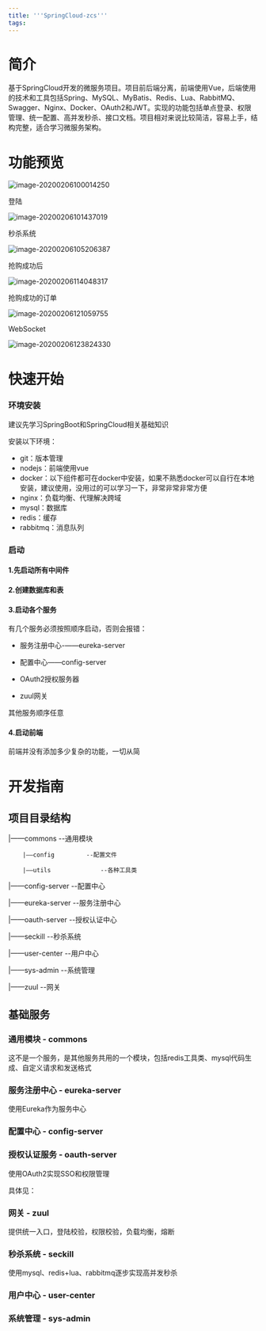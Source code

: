 ```yaml
---
title: '''SpringCloud-zcs'''
tags:
---
```


# 简介

基于SpringCloud开发的微服务项目。项目前后端分离，前端使用Vue，后端使用的技术和工具包括Spring、MySQL、MyBatis、Redis、Lua、RabbitMQ、Swagger、Nginx、Docker、OAuth2和JWT。实现的功能包括单点登录、权限管理、统一配置、高并发秒杀、接口文档。项目相对来说比较简洁，容易上手，结构完整，适合学习微服务架构。

# 功能预览

![image-20200206100014250](SpringCloud-zcs/image-20200206100014250.png)

登陆

![image-20200206101437019](SpringCloud-zcs/image-20200206101437019.png)

秒杀系统

![image-20200206105206387](SpringCloud-zcs/image-20200206105206387.png)



抢购成功后

![image-20200206114048317](SpringCloud-zcs/image-20200206114048317.png)

抢购成功的订单

![image-20200206121059755](SpringCloud-zcs/image-20200206121059755.png)



WebSocket

![image-20200206123824330](SpringCloud-zcs/image-20200206123824330.png)



# 快速开始

### 环境安装

建议先学习SpringBoot和SpringCloud相关基础知识

安装以下环境：

- git：版本管理
- nodejs：前端使用vue
- docker：以下组件都可在docker中安装，如果不熟悉docker可以自行在本地安装，建议使用，没用过的可以学习一下，非常非常非常方便
- nginx：负载均衡、代理解决跨域
- mysql：数据库
- redis：缓存
- rabbitmq：消息队列

### 启动

#### 1.先启动所有中间件



#### 2.创建数据库和表



#### 3.启动各个服务

有几个服务必须按照顺序启动，否则会报错：

- 服务注册中心-——eureka-server

- 配置中心——config-server

- OAuth2授权服务器

- zuul网关

其他服务顺序任意

#### 4.启动前端

前端并没有添加多少复杂的功能，一切从简

# 开发指南

## 项目目录结构

|——commons			  --通用模块

 		|——config	 	  --配置文件

 		|——utils			  --各种工具类

|——config-server	     --配置中心

|——eureka-server	    --服务注册中心

|——oauth-server	      --授权认证中心

|——seckill				    --秒杀系统

|——user-center		    --用户中心

|——sys-admin			  --系统管理

|——zuul					    --网关

## 基础服务

### 通用模块 - commons

这不是一个服务，是其他服务共用的一个模块，包括redis工具类、mysql代码生成、自定义请求和发送格式

### 服务注册中心 - eureka-server

使用Eureka作为服务中心

### 配置中心 - config-server



### 授权认证服务 - oauth-server

使用OAuth2实现SSO和权限管理

具体见：



### 网关 - zuul

提供统一入口，登陆校验，权限校验，负载均衡，熔断



### 秒杀系统 - seckill

使用mysql、redis+lua、rabbitmq逐步实现高并发秒杀



### 用户中心 - user-center



### 系统管理 - sys-admin



